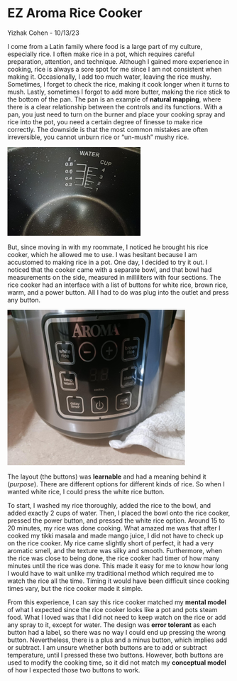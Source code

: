 # EZ Aroma Rice Cooker
Yizhak Cohen - 10/13/23 

I come from a Latin family where food is a large part of my culture, especially rice. I often make rice in a pot, which requires careful preparation, attention, and technique. Although I gained more experience in cooking, rice is always a sore spot for me since I am not consistent when making it. Occasionally, I add too much water, leaving the rice mushy. Sometimes, I forget to check the rice, making it cook longer when it turns to mush. Lastly, sometimes I forgot to add more butter, making the rice stick to the bottom of the pan. The pan is an example of **natural mapping**, where there is a clear relationship between the controls and its functions. With a pan, you just need to turn on the burner and place your cooking spray and rice into the pot, you need a certain degree of finesse to make rice correctly. The downside is that the most common mistakes are often irreversible, you cannot unburn rice or “un-mush” mushy rice. 

<img alt="Bowl" src="../assets/bowl.jpg" width="300" height = "200"/>

But, since moving in with my roommate, I noticed he brought his rice cooker, which he allowed me to use. I was hesitant because I am accustomed to making rice in a pot. One day, I decided to try it out. I noticed that the cooker came with a separate bowl, and that bowl had measurements on the side, measured in milliliters with four sections. The rice cooker had an interface with a list of buttons for white rice, brown rice, warm, and a power button. All I had to do was plug into the outlet and press any button.

<img alt="Buttons" src="../assets/cooker_buttons.jpg" width="400" height="350"/>

The layout (the buttons) was **learnable** and had a meaning behind it (*purpose*). There are different options for different kinds of rice. So when I wanted white rice, I could press the white rice button.

To start, I washed my rice thoroughly, added the rice to the bowl, and added exactly 2 cups of water. Then, I placed the bowl onto the rice cooker, pressed the power button, and pressed the white rice option. Around 15 to 20 minutes, my rice was done cooking. What amazed me was that after I cooked my tikki masala and made mango juice, I did not have to check up on the rice cooker. My rice came slightly short of perfect, it had a very aromatic smell, and the texture was silky and smooth. Furthermore, when the rice was close to being done, the rice cooker had timer of how many minutes until the rice was done. This made it easy for me to know how long I would have to wait unlike my traditional method which required me to watch the rice all the time. Timing it would have been difficult since cooking times vary, but the rice cooker made it simple. 

From this experience, I can say this rice cooker matched my **mental model** of what I expected since the rice cooker looks like a pot and pots steam food.  What I loved was that I did not need to keep watch on the rice or add any spray to it, except for water. The design was **error tolerant** as each button had a label, so there was no way I could end up pressing the wrong button. Nevertheless, there is a plus and a minus button, which implies add or subtract. I am unsure whether both buttons are to add or subtract temperature, until I pressed these two buttons. However, both buttons are used to modify the cooking time, so it did not match my **conceptual model** of how I expected those two buttons to work.
